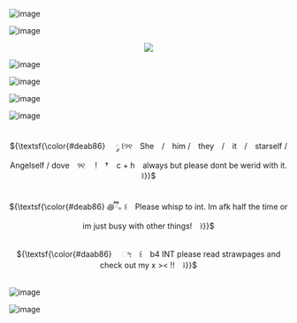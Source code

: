 ![image](https://github.com/user-attachments/assets/3bc52287-a94f-4214-a462-a4db9f4d94b7)




![image](https://64.media.tumblr.com/21e19d53853f1c2dd1f1580a710dabae/a9f513809b1f2950-44/s2048x3072/3be08fc6d3f3020299aabbf9a7abe1d06c1e38b7.pnj)


<p align="center"> 
 <img src="https://komarev.com/ghpvc/?username=SadAngelOfHell&color=deab66&style=flat&label=+𝑲𝑨𝑩𝑶𝑶𝑾+"/>
<p align="center">


![image](https://github.com/user-attachments/assets/fdd32da8-9ebb-4f3a-9c44-7a33a2c2c0c1)

![image](https://github.com/user-attachments/assets/8b3f8d47-f551-47c2-ac90-06acc5ef401a)


![image](https://github.com/user-attachments/assets/b543a6f5-81c5-4d8f-a34a-3eb8fd99be3b)

![image](https://github.com/user-attachments/assets/64e7140e-55e9-40c1-bd70-ccd0b70f5716)



<p align="center">
     <br> ${\textsf{\color{#deab86}　 ༘ ꒰୨୧　She　/　him /　they　/　it　/　starself / Angelself / dove　୨୧ 　!　†　c + h　always but please dont be werid with it.꒱}}$ 
 <br>

  </p>
<p align="center">
     <br> ${\textsf{\color{#deab86} ꩜ྀི｡ ꒰　Please whisp to int. Im afk half the time or im just busy with other things!　꒱}}$ 
 
</p>
<p align="center">
     <br> ${\textsf{\color{#daab86}　 ೀ ꒰　b4 INT please read strawpages and check out my x >< !!　꒱}}$ 
 <br>
 
 <br>

<p align="center">


![image](https://64.media.tumblr.com/21e19d53853f1c2dd1f1580a710dabae/a9f513809b1f2950-44/s2048x3072/3be08fc6d3f3020299aabbf9a7abe1d06c1e38b7.pnj)

![image](https://github.com/user-attachments/assets/cc3100c2-0a46-41bb-a9e5-a4e00701dbc7)
